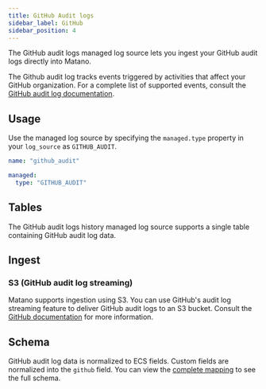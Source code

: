 ```yaml
---
title: GitHub Audit logs
sidebar_label: GitHub
sidebar_position: 4
---
```


The GitHub audit logs managed log source lets you ingest your GitHub audit logs directly into Matano.

The Github audit log tracks events triggered by activities that affect your GitHub organization. For a complete list of supported events, consult the [GitHub audit log documentation](https://docs.github.com/en/enterprise-cloud@latest/admin/monitoring-activity-in-your-enterprise/reviewing-audit-logs-for-your-enterprise/audit-log-events-for-your-enterprise).

## Usage

Use the managed log source by specifying the `managed.type` property in your `log_source` as `GITHUB_AUDIT`.

```yml
name: "github_audit"

managed:
  type: "GITHUB_AUDIT"
```

## Tables

The GitHub audit logs history managed log source supports a single table containing GitHub audit log data.

## Ingest

### S3 (GitHub audit log streaming)

Matano supports ingestion using S3. You can use GitHub's audit log streaming feature to deliver GitHub audit logs to an S3 bucket. Consult the [GitHub documentation](https://docs.github.com/en/enterprise-cloud@latest/admin/monitoring-activity-in-your-enterprise/reviewing-audit-logs-for-your-enterprise/streaming-the-audit-log-for-your-enterprise#setting-up-streaming-to-amazon-s3) for more information.

## Schema

GitHub audit log data is normalized to ECS fields. Custom fields are normalized into the `github` field. You can view the [complete mapping][1] to see the full schema.

[1]: https://github.com/matanolabs/matano/blob/main/data/managed/log_sources/github_audit/log_source.yml
